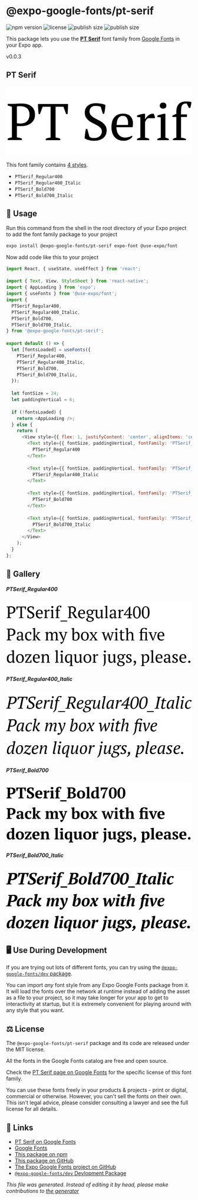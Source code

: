 # @expo-google-fonts/pt-serif

![npm version](https://flat.badgen.net/npm/v/@expo-google-fonts/pt-serif)
![license](https://flat.badgen.net/github/license/expo/google-fonts)
![publish size](https://flat.badgen.net/packagephobia/install/@expo-google-fonts/pt-serif)
![publish size](https://flat.badgen.net/packagephobia/publish/@expo-google-fonts/pt-serif)

This package lets you use the [**PT Serif**](https://fonts.google.com/specimen/PT+Serif) font family from [Google Fonts](https://fonts.google.com/) in your Expo app.

v0.0.3

## PT Serif

![PT Serif](./font-family.png)

This font family contains [4 styles](#gallery).

- `PTSerif_Regular400`
- `PTSerif_Regular400_Italic`
- `PTSerif_Bold700`
- `PTSerif_Bold700_Italic`

## 🔡 Usage

Run this command from the shell in the root directory of your Expo project to add the font family package to your project
```sh
expo install @expo-google-fonts/pt-serif expo-font @use-expo/font
```

Now add code like this to your project
```js
import React, { useState, useEffect } from 'react';

import { Text, View, StyleSheet } from 'react-native';
import { AppLoading } from 'expo';
import { useFonts } from '@use-expo/font';
import {
  PTSerif_Regular400,
  PTSerif_Regular400_Italic,
  PTSerif_Bold700,
  PTSerif_Bold700_Italic,
} from '@expo-google-fonts/pt-serif';

export default () => {
  let [fontsLoaded] = useFonts({
    PTSerif_Regular400,
    PTSerif_Regular400_Italic,
    PTSerif_Bold700,
    PTSerif_Bold700_Italic,
  });

  let fontSize = 24;
  let paddingVertical = 6;

  if (!fontsLoaded) {
    return <AppLoading />;
  } else {
    return (
      <View style={{ flex: 1, justifyContent: 'center', alignItems: 'center' }}>
        <Text style={{ fontSize, paddingVertical, fontFamily: 'PTSerif_Regular400' }}>
          PTSerif_Regular400
        </Text>

        <Text style={{ fontSize, paddingVertical, fontFamily: 'PTSerif_Regular400_Italic' }}>
          PTSerif_Regular400_Italic
        </Text>

        <Text style={{ fontSize, paddingVertical, fontFamily: 'PTSerif_Bold700' }}>
          PTSerif_Bold700
        </Text>

        <Text style={{ fontSize, paddingVertical, fontFamily: 'PTSerif_Bold700_Italic' }}>
          PTSerif_Bold700_Italic
        </Text>
      </View>
    );
  }
};

```

## 📖 Gallery

##### PTSerif_Regular400
![PTSerif_Regular400](./77cd8f3a9ae2f3546135a48656a468afd4312d1ebf5720bb967ebe3a43291fa8.ttf.png)

##### PTSerif_Regular400_Italic
![PTSerif_Regular400_Italic](./c623ffd63812daa5b0776e75e7a99de63340eb1fa6d3d5692c27a5fe30e21c22.ttf.png)

##### PTSerif_Bold700
![PTSerif_Bold700](./8945a761fd4a69fd6eb9b058e025925dd964c9b2cf5cc02b14290746f6aaf356.ttf.png)

##### PTSerif_Bold700_Italic
![PTSerif_Bold700_Italic](./ab351a82c9e93d363fcb9525df6f6d111fc14e15c3cf0d5e125e77ef0ddf5fd0.ttf.png)


## 🖥️ Use During Development

If you are trying out lots of different fonts, you can try using the [`@expo-google-fonts/dev` package](https://github.com/expo/google-fonts/tree/master/font-packages/dev#readme).

You can import *any* font style from any Expo Google Fonts package from it. It will load the fonts
over the network at runtime instead of adding the asset as a file to your project, so it may take longer
for your app to get to interactivity at startup, but it is extremely convenient
for playing around with any style that you want.

## ⚖️ License

The `@expo-google-fonts/pt-serif` package and its code are released under the MIT license.

All the fonts in the Google Fonts catalog are free and open source.

Check the [PT Serif page on Google Fonts](https://fonts.google.com/specimen/PT+Serif) for the specific license of this font family.

You can use these fonts freely in your products & projects - print or digital, commercial or otherwise. However, you can't sell the fonts on their own. This isn't legal advice, please consider consulting a lawyer and see the full license for all details.

## 🔗 Links

- [PT Serif on Google Fonts](https://fonts.google.com/specimen/PT+Serif)
- [Google Fonts](https://fonts.google.com/)
- [This package on npm](https://www.npmjs.com/package/@expo-google-fonts/pt-serif)
- [This package on GitHub](https://github.com/expo/google-fonts/tree/master/font-packages/pt-serif)
- [The Expo Google Fonts project on GitHub](https://github.com/expo/google-fonts)
- [`@expo-google-fonts/dev` Devlopment Package](https://github.com/expo/google-fonts/tree/master/font-packages/dev)


*This file was generated. Instead of editing it by head, please make contributions to [the generator](https://github.com/expo/google-fonts/tree/master/packages/generator)*

